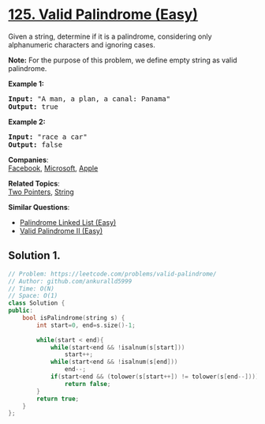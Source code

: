 # [125. Valid Palindrome (Easy)](https://leetcode.com/problems/valid-palindrome/)

<p>Given a string, determine if it is a palindrome, considering only alphanumeric characters and ignoring cases.</p>

<p><strong>Note:</strong>&nbsp;For the purpose of this problem, we define empty string as valid palindrome.</p>

<p><strong>Example 1:</strong></p>

<pre><strong>Input:</strong> "A man, a plan, a canal: Panama"
<strong>Output:</strong> true
</pre>

<p><strong>Example 2:</strong></p>

<pre><strong>Input:</strong> "race a car"
<strong>Output:</strong> false
</pre>


**Companies**:  
[Facebook](https://leetcode.com/company/facebook), [Microsoft](https://leetcode.com/company/microsoft), [Apple](https://leetcode.com/company/apple)

**Related Topics**:  
[Two Pointers](https://leetcode.com/tag/two-pointers/), [String](https://leetcode.com/tag/string/)

**Similar Questions**:
* [Palindrome Linked List (Easy)](https://leetcode.com/problems/palindrome-linked-list/)
* [Valid Palindrome II (Easy)](https://leetcode.com/problems/valid-palindrome-ii/)

## Solution 1.

```cpp
// Problem: https://leetcode.com/problems/valid-palindrome/
// Author: github.com/ankuralld5999
// Time: O(N)
// Space: O(1)
class Solution {
public:
    bool isPalindrome(string s) {
        int start=0, end=s.size()-1;
        
        while(start < end){
            while(start<end && !isalnum(s[start]))
                start++;
            while(start<end && !isalnum(s[end]))
                end--;
            if(start<end && (tolower(s[start++]) != tolower(s[end--])))
                return false;
        }
        return true;
    }
};
```
